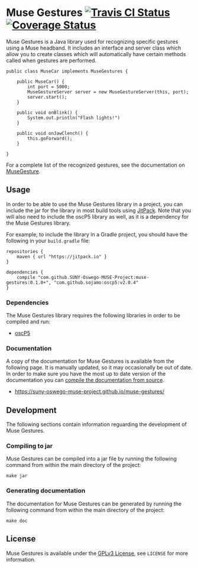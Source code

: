 # Muse Gestures [![Travis CI Status](https://api.travis-ci.org/SUNY-Oswego-MUSE-Project/muse-gestures.svg)](https://travis-ci.org/SUNY-Oswego-MUSE-Project/muse-gestures) [![Coverage Status](https://coveralls.io/repos/github/SUNY-Oswego-MUSE-Project/muse-gestures/badge.svg?branch=master)](https://coveralls.io/github/SUNY-Oswego-MUSE-Project/muse-gestures?branch=master)
Muse Gestures is a Java library used for recognizing specific gestures using a Muse headband. It includes an interface and server class which allow you to create classes which will automatically have certain methods called when gestures are performed.

```
public class MuseCar implements MuseGestures {

	public MuseCar() {
		int port = 5000;
		MuseGestureServer server = new MuseGestureServer(this, port);
		server.start();
	}

	public void onBlink() {
		System.out.println("Flash lights!")
	}

	public void onJawClench() {
		this.goForward();
	}

}
```

For a complete list of the recognized gestures, see the documentation on [MuseGesture](https://suny-oswego-muse-project.github.io/muse-gestures/musegestures/MuseGesture.html).

## Usage
In order to be able to use the Muse Gestures library in a project, you can include the jar for the library in most build tools using [JitPack](https://jitpack.io/). Note that you will also need to include the oscP5 library as well, as it is a dependency for the Muse Gestures library.

For example, to include the library in a Gradle project, you should have the following in your `build.gradle` file:

```
repositories {
    maven { url "https://jitpack.io" }
}

dependencies {
    compile "com.github.SUNY-Oswego-MUSE-Project:muse-gestures:0.1.0+", "com.github.sojamo:oscp5:v2.0.4"
}
```

### Dependencies
The Muse Gestures library requires the following libraries in order to be compiled and run:

- [oscP5](https://github.com/sojamo/oscp5)

### Documentation
A copy of the documentation for Muse Gestures is available from the following page. It is manually updated, so it may occasionally be out of date. In order to make sure you have the most up to date version of the documentation you can [compile the documentation from source](#generating-documentation).

* https://suny-oswego-muse-project.github.io/muse-gestures/

## Development
The following sections contain information reguarding the development of Muse Gestures.

### Compiling to jar
Muse Gestures can be compiled into a jar file by running the following command from within the main directory of the project:

```
make jar
```

### Generating documentation
The documentation for Muse Gestures can be generated by running the following command from within the main directory of the project:

```
make doc
```

## License
Muse Gestures is available under the [GPLv3 License](https://www.gnu.org/licenses/gpl-3.0.html), see `LICENSE` for more information.
